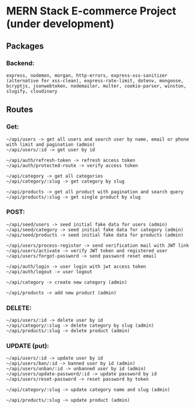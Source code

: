 # MERN Stack E-commerce Project (under development) 

## Packages

### Backend:
    express, nodemon, morgan, http-errors, express-xss-sanitizer (alternative for xss-clean), express-rate-limit, dotenv, mongoose, bcryptjs, jsonwebtoken, nodemailer, multer, cookie-parser, winston, slugify, cloudinary

## Routes
### Get:
    ~/api/users -> get all users and search user by name, email or phone with limit and pagination (admin)
    ~/api/users/:id -> get user by id

    ~/api/auth/refresh-token -> refresh access token
    ~/api/auth/protected-route -> verify access token 

    ~/api/category -> get all categories 
    ~/api/category/:slug -> get category by slug 

    ~/api/products -> get all product with pagination and search query 
    ~/api/products/:slug -> get single product by slug

### POST:
    ~/api/seed/users -> seed initial fake data for users (admin)
    ~/api/seed/category -> seed initial fake data for category (admin)
    ~/api/seed/products -> seed initial fake data for products (admin)

    ~/api/users/process-register -> send verification mail with JWT link
    ~/api/users/activate -> verify JWT token and registered user
    ~/api/users/forgot-password -> send password reset email

    ~/api/auth/login -> user login with jwt access token
    ~/api/auth/logout -> user logout

    ~/api/category -> create new category (admin)

    ~/api/products -> add new product (admin)

   
### DELETE:
    ~/api/users/:id -> delete user by id
    ~/api/category/:slug -> delete category by slug (admin)
    ~/api/products/:slug -> delete product (admin)

### UPDATE (put):
    ~/api/users/:id -> update user by id
    ~/api/users/ban/:id -> banned user by id (admin)
    ~/api/users/unban/:id -> unbanned user by id (admin)
    ~/api/users/update-password/:id -> update password by id
    ~/api/users/reset-password -> reset password by token

    ~/api/category/:slug -> update category name and slug (admin)

    ~/api/products/:slug -> update product (admin)